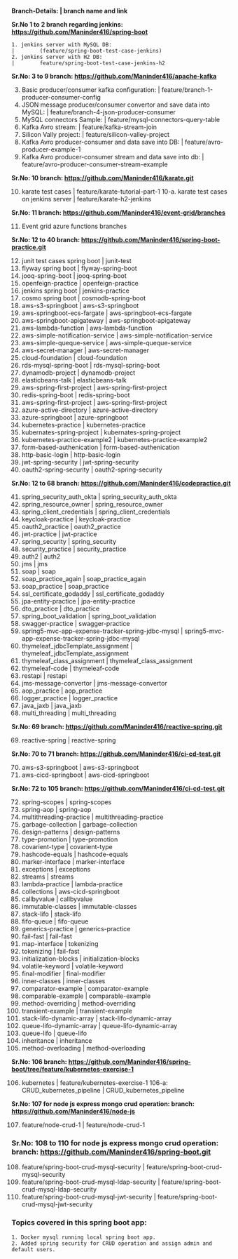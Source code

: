 **Branch-Details:                                                       |        branch name and link**

**Sr.No 1 to 2 branch regarding jenkins: https://github.com/Maninder416/spring-boot**

```shell
1. jenkins server with MySQL DB:                                        |        (feature/spring-boot-test-case-jenkins)
2. jenkins server with H2 DB:                                           |        feature/spring-boot-test-case-jenkins-h2
```

**Sr.No: 3 to 9 branch: https://github.com/Maninder416/apache-kafka**

3. Basic producer/consumer kafka configuration:                         |        feature/branch-1-producer-consumer-config
4. JSON message producer/consumer convertor and save data into MySQL:   |        feature/branch-4-json-producer-consumer
5. MySQL connectors Sample:                                             |        feature/mysql-connectors-query-table
6. Kafka Avro stream:                                                   |        feature/kafka-stream-join
7. Silicon Vally project:                                               |        feature/silicon-valley-project 
8. Kafka Avro producer-consumer and data save into DB:                  |        feature/avro-producer-example-1
9. Kafka Avro producer-consumer stream and data save into db:           |        feature/avro-producer-consumer-stream-example

**Sr.No: 10 branch: https://github.com/Maninder416/karate.git**

10. karate test cases                                                   |        feature/karate-tutorial-part-1
10-a. karate test cases on jenkins server                               |        feature/karate-h2-jenkins


**Sr.No: 11 branch: https://github.com/Maninder416/event-grid/branches**

11. Event grid azure functions branches

**Sr.No: 12 to 40 branch: https://github.com/Maninder416/spring-boot-practice.git**

12. junit test cases spring boot                                        |        junit-test
13. flyway spring boot                                                  |        flyway-spring-boot
14. jooq-spring-boot                                                    |        jooq-spring-boot
15. openfeign-practice                                                  |        openfeign-practice
16. jenkins spring boot                                                 |        jenkins-practice
17. cosmo spring boot                                                   |        cosmodb-spring-boot
18. aws-s3-springboot                                                   |        aws-s3-springboot
19. aws-springboot-ecs-fargate                                          |        aws-springboot-ecs-fargate
20. aws-springboot-apigateway                                           |        aws-springboot-apigateway
21. aws-lambda-function                                                 |        aws-lambda-function
22. aws-simple-notification-service                                     |        aws-simple-notification-service
23. aws-simple-queque-service                                           |        aws-simple-queque-service
24. aws-secret-manager                                                  |        aws-secret-manager
25. cloud-foundation                                                    |        cloud-foundation
26. rds-mysql-spring-boot                                               |        rds-mysql-spring-boot
27. dynamodb-project                                                    |        dynamodb-project
28. elasticbeans-talk                                                   |        elasticbeans-talk
29. aws-spring-first-project                                            |        aws-spring-first-project
30. redis-spring-boot                                                   |        redis-spring-boot   
31. aws-spring-first-project                                            |        aws-spring-first-project
32. azure-active-directory                                              |        azure-active-directory
33. azure-springboot                                                    |        azure-springboot
34. kubernetes-practice                                                 |        kubernetes-practice
35. kubernates-spring-project                                           |        kubernates-spring-project
36. kubernetes-practice-example2                                        |        kubernetes-practice-example2
37. form-based-authenication                                            |        form-based-authenication
38. http-basic-login                                                    |        http-basic-login
39. jwt-spring-security                                                 |        jwt-spring-security
40. oauth2-spring-security                                              |        oauth2-spring-security


**Sr.No: 12 to 68 branch: https://github.com/Maninder416/codepractice.git**



41. spring_security_auth_okta                                          |        spring_security_auth_okta
42. spring_resource_owner                                              |        spring_resource_owner
43. spring_client_credentials                                          |        spring_client_credentials
44. keycloak-practice                                                  |        keycloak-practice
45. oauth2_practice                                                    |        oauth2_practice
46. jwt-practice                                                       |        jwt-practice
47. spring_security                                                    |        spring_security
48. security_practice                                                  |        security_practice
49. auth2                                                              |        auth2
50. jms                                                                |        jms
51. soap                                                               |        soap
52. soap_practice_again                                                |        soap_practice_again
53. soap_practice                                                      |        soap_practice
54. ssl_certificate_godaddy                                            |        ssl_certificate_godaddy
55. jpa-entity-practice                                                |        jpa-entity-practice
56. dto_practice                                                       |        dto_practice
57. spring_boot_validation                                             |        spring_boot_validation
58. swagger-practice                                                   |        swagger-practice
59. spring5-mvc-app-expense-tracker-spring-jdbc-mysql                  |        spring5-mvc-app-expense-tracker-spring-jdbc-mysql
60. thymeleaf_jdbcTemplate_assignment                                  |        thymeleaf_jdbcTemplate_assignment
61. thymeleaf_class_assignment                                         |        thymeleaf_class_assignment
62. thymeleaf-code                                                     |        thymeleaf-code
63. restapi                                                            |        restapi
64. jms-message-convertor                                              |        jms-message-convertor
65. aop_practice                                                       |        aop_practice
66. logger_practice                                                    |        logger_practice
67. java_jaxb                                                          |        java_jaxb
68. multi_threading                                                    |        multi_threading


**Sr.No: 69 branch: https://github.com/Maninder416/reactive-spring.git**

69. reactive-spring                                                    |        reactive-spring


**Sr.No: 70 to 71 branch: https://github.com/Maninder416/ci-cd-test.git**


70. aws-s3-springboot                                                  |        aws-s3-springboot
71. aws-cicd-springboot                                                |        aws-cicd-springboot

**Sr.No: 72 to 105 branch: https://github.com/Maninder416/ci-cd-test.git**


72. spring-scopes                                                     |        spring-scopes
73. spring-aop                                                        |        spring-aop
74. multithreading-practice                                           |        multithreading-practice
75. garbage-collection                                                |        garbage-collection
76. design-patterns                                                   |        design-patterns
77. type-promotion                                                    |        type-promotion
78. covarient-type                                                    |        covarient-type
79. hashcode-equals                                                   |        hashcode-equals
80. marker-interface                                                  |        marker-interface
81. exceptions                                                        |        exceptions
82. streams                                                           |        streams
83. lambda-practice                                                   |        lambda-practice
84. collections                                                       |        aws-cicd-springboot
85. callbyvalue                                                       |        callbyvalue
86. immutable-classes                                                 |        immutable-classes
87. stack-lifo                                                        |        stack-lifo
88. fifo-queue                                                        |        fifo-queue
89. generics-practice                                                 |        generics-practice
90. fail-fast                                                         |        fail-fast
91. map-interface                                                     |       tokenizing
92. tokenizing                                                        |        fail-fast
93. initialization-blocks                                             |        initialization-blocks
94. volatile-keyword                                                  |        volatile-keyword
95. final-modifier                                                    |        final-modifier
96. inner-classes                                                     |        inner-classes
97. comparator-example                                                |        comparator-example
98. comparable-example                                                |        comparable-example
99. method-overriding                                                 |        method-overriding
100. transient-example                                                |        transient-example
101. stack-lifo-dynamic-array                                         |        stack-lifo-dynamic-array
102. queue-lifo-dynamic-array                                         |        queue-lifo-dynamic-array
103. queue-lifo                                                       |        queue-lifo
104. inheritance                                                      |        inheritance
105. method-overloading                                               |        method-overloading

**Sr.No: 106 branch: https://github.com/Maninder416/spring-boot/tree/feature/kubernetes-exercise-1**

106. kubernetes                                                       |        feature/kubernetes-exercise-1
106-a: CRUD_kubernetes_pipeline                                       |        CRUD_kubernetes_pipeline


**Sr.No: 107 for node js express mongo crud operation: branch: https://github.com/Maninder416/node-js**

107. feature/node-crud-1                                              |        feature/node-crud-1


  
### **Sr.No: 108 to 110 for node js express mongo crud operation: branch: https://github.com/Maninder416/spring-boot.git**

108. feature/spring-boot-crud-mysql-security                          |        feature/spring-boot-crud-mysql-security
109. feature/spring-boot-crud-mysql-ldap-security                     |        feature/spring-boot-crud-mysql-ldap-security
110. feature/spring-boot-crud-mysql-jwt-security                      |        feature/spring-boot-crud-mysql-jwt-security


### Topics covered in this spring boot app:
```shell
1. Docker mysql running local spring boot app.
2. Added spring security for CRUD operation and assign admin and
default users.
```

